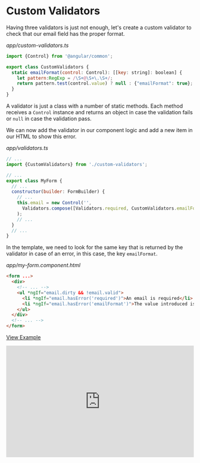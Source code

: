 # Custom Validators

Having three validators is just not enough, let's create a custom validator to check that our email field has the proper format.

_app/custom-validators.ts_
```javascript
import {Control} from '@angular/common';

export class CustomValidators {
  static emailFormat(control: Control): [[key: string]: boolean] {
    let pattern:RegExp = /\S+@\S+\.\S+/;
    return pattern.test(control.value) ? null : {"emailFormat": true};
  }
}
```

A validator is just a class with a number of static methods. Each method receives a `Control` instance and returns an object in case the validation fails or `null` in case the validation pass.

We can now add the validator in our component logic and add a new item in our HTML to show this error.

_app/validators.ts_
```javascript
// ...
import {CustomValidators} from './custom-validators';

// ...
export class MyForm {
  // ...
  constructor(builder: FormBuilder) {
    // ...
    this.email = new Control('',
      Validators.compose([Validators.required, CustomValidators.emailFormat])
    );
    // ...
  }
  // ...
}
```

In the template, we need to look for the same key that is returned by the validator in case of an error, in this case, the key `emailFormat`.

_app/my-form.component.html_
```html
<form ...>
  <div>
    <!-- ... -->
    <ul *ngIf="email.dirty && !email.valid">
      <li *ngIf="email.hasError('required')">An email is required</li>
      <li *ngIf="email.hasError('emailFormat')">The value introduced is not an email</li>
    </ul>
  </div>
  <!-- ... -->
</form>
```

[View Example](http://plnkr.co/edit/qjAx0cJMI1meveR7dyHF?p=preview)

<iframe class="no-pdf" style="width: 100%; height: 300px" src="http://embed.plnkr.co/qjAx0cJMI1meveR7dyHF/" frameborder="0" allowfullscren="allowfullscren"></iframe>
